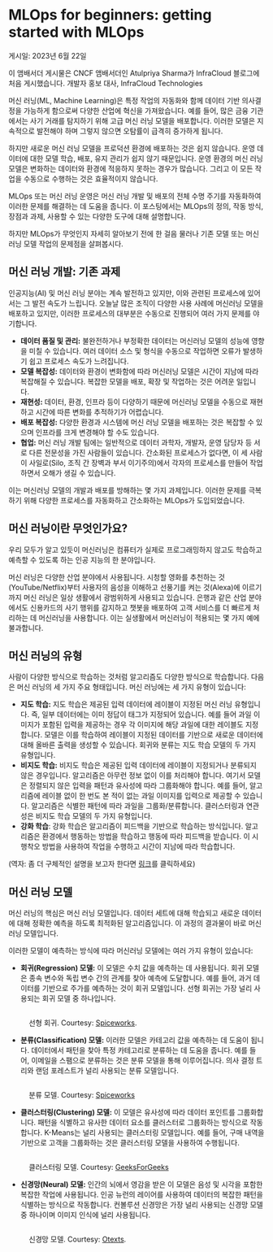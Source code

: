 # MLOps for beginners: getting started with MLOps





게시일: 2023년 6월 22일&#x20;

이 앰배서더 게시물은 CNCF 앰배서더인 Atulpriya Sharma가 InfraCloud 블로그에 처음 게시했습니다. 개발자 홍보 대사, InfraCloud Technologies

머신 러닝(ML, Machine Learning)은 특정 작업의 자동화와 함께 데이터 기반 의사결정을 가능하게 함으로써 다양한 산업에 혁신을 가져왔습니다. 예를 들어, 많은 금융 기관에서는 사기 거래를 탐지하기 위해 고급 머신 러닝 모델을 배포합니다. 이러한 모델은 지속적으로 발전해야 하며 그렇지 않으면 오탐률이 급격히 증가하게 됩니다.

하지만 새로운 머신 러닝 모델을 프로덕션 환경에 배포하는 것은 쉽지 않습니다. 운영 데이터에 대한 모델 학습, 배포, 유지 관리가 쉽지 않기 때문입니다. 운영 환경의 머신 러닝 모델은 변화하는 데이터와 환경에 적응하지 못하는 경우가 많습니다. 그리고 이 모든 작업을 수동으로 수행하는 것은 효율적이지 않습니다.

MLOps 또는 머신 러닝 운영은 머신 러닝 개발 및 배포의 전체 수명 주기를 자동화하여 이러한 문제를 해결하는 데 도움을 줍니다. 이 포스팅에서는 MLOps의 정의, 작동 방식, 장점과 과제, 사용할 수 있는 다양한 도구에 대해 설명합니다.

하지만 MLOps가 무엇인지 자세히 알아보기 전에 한 걸음 물러나 기존 모델 또는 머신 러닝 모델 작업의 문제점을 살펴봅시다.



## 머신 러닝 개발: 기존 과제

인공지능(AI) 및 머신 러닝 분야는 계속 발전하고 있지만, 이와 관련된 프로세스에 있어서는 그 발전 속도가 느립니다. 오늘날 많은 조직이 다양한 사용 사례에 머신러닝 모델을 배포하고 있지만, 이러한 프로세스의 대부분은 수동으로 진행되어 여러 가지 문제를 야기합니다.

* **데이터 품질 및 관리:** 불완전하거나 부정확한 데이터는 머신러닝 모델의 성능에 영향을 미칠 수 있습니다. 여러 데이터 소스 및 형식을 수동으로 작업하면 오류가 발생하기 쉽고 프로세스 속도가 느려집니다.&#x20;
* **모델 복잡성:** 데이터와 환경이 변화함에 따라 머신러닝 모델은 시간이 지남에 따라 복잡해질 수 있습니다. 복잡한 모델을 배포, 확장 및 작업하는 것은 어려운 일입니다.&#x20;
* **재현성:** 데이터, 환경, 인프라 등이 다양하기 때문에 머신러닝 모델을 수동으로 재현하고 시간에 따른 변화를 추적하기가 어렵습니다.&#x20;
* **배포 복잡성:** 다양한 환경과 시스템에 머신 러닝 모델을 배포하는 것은 복잡할 수 있으며 인프라를 크게 변경해야 할 수도 있습니다.&#x20;
* **협업:** 머신 러닝 개발 팀에는 일반적으로 데이터 과학자, 개발자, 운영 담당자 등 서로 다른 전문성을 가진 사람들이 있습니다. 간소화된 프로세스가 없다면, 이 세 사람이 사일로(Silo, 조직 간 장벽과 부서 이기주의)에서 각자의 프로세스를 만들어 작업하면서 오해가 생길 수 있습니다.

이는 머신러닝 모델의 개발과 배포를 방해하는 몇 가지 과제입니다. 이러한 문제를 극복하기 위해 다양한 프로세스를 자동화하고 간소화하는 MLOps가 도입되었습니다.



## 머신 러닝이란 무엇인가요?

우리 모두가 알고 있듯이 머신러닝은 컴퓨터가 실제로 프로그래밍하지 않고도 학습하고 예측할 수 있도록 하는 인공 지능의 한 분야입니다.

머신 러닝은 다양한 산업 분야에서 사용됩니다. 시청할 영화를 추천하는 것(YouTube/Netflix)부터 사용자의 음성을 이해하고 선풍기를 켜는 것(Alexa)에 이르기까지 머신 러닝은 일상 생활에서 광범위하게 사용되고 있습니다. 은행과 같은 산업 분야에서도 신용카드의 사기 행위를 감지하고 챗봇을 배포하여 고객 서비스를 더 빠르게 처리하는 데 머신러닝을 사용합니다. 이는 실생활에서 머신러닝이 적용되는 몇 가지 예에 불과합니다.



## 머신 러닝의 유형

사람이 다양한 방식으로 학습하는 것처럼 알고리즘도 다양한 방식으로 학습합니다. 다음은 머신 러닝의 세 가지 주요 형태입니다. 머신 러닝에는 세 가지 유형이 있습니다:

* **지도 학습:** 지도 학습은 제공된 입력 데이터에 레이블이 지정된 머신 러닝 유형입니다. 즉, 일부 데이터에는 이미 정답이 태그가 지정되어 있습니다. 예를 들어 과일 이미지가 포함된 입력을 제공하는 경우 각 이미지에 해당 과일에 대한 레이블도 지정합니다. 모델은 이를 학습하여 레이블이 지정된 데이터를 기반으로 새로운 데이터에 대해 올바른 출력을 생성할 수 있습니다. 회귀와 분류는 지도 학습 모델의 두 가지 유형입니다.
* **비지도 학습:** 비지도 학습은 제공된 입력 데이터에 레이블이 지정되거나 분류되지 않은 경우입니다. 알고리즘은 아무런 정보 없이 이를 처리해야 합니다. 여기서 모델은 정렬되지 않은 입력을 패턴과 유사성에 따라 그룹화해야 합니다. 예를 들어, 알고리즘에 레이블 없이 한 번도 본 적이 없는 과일 이미지를 입력으로 제공할 수 있습니다. 알고리즘은 식별한 패턴에 따라 과일을 그룹화/분류합니다. 클러스터링과 연관성은 비지도 학습 모델의 두 가지 유형입니다.
* **강화 학습**: 강화 학습은 알고리즘이 피드백을 기반으로 학습하는 방식입니다. 알고리즘은 환경에서 행동하는 방법을 학습하고 행동에 따라 피드백을 받습니다. 이 시행착오 방법을 사용하여 작업을 수행하고 시간이 지남에 따라 학습합니다.

(역자: 좀 더 구체적인 설명을 보고자 한다면 [링크](https://bangu4.tistory.com/96)를 클릭하세요)



## 머신 러닝 모델&#x20;

머신 러닝의 핵심은 머신 러닝 모델입니다. 데이터 세트에 대해 학습되고 새로운 데이터에 대해 정확한 예측을 하도록 최적화된 알고리즘입니다. 이 과정의 결과물이 바로 머신러닝 모델입니다.

이러한 모델이 예측하는 방식에 따라 머신러닝 모델에는 여러 가지 유형이 있습니다:

* **회귀(Regression) 모델:** 이 모델은 수치 값을 예측하는 데 사용됩니다. 회귀 모델은 종속 변수와 독립 변수 간의 관계를 찾아 예측에 도달합니다. 예를 들어, 과거 데이터를 기반으로 주가를 예측하는 것이 회귀 모델입니다. 선형 회귀는 가장 널리 사용되는 회귀 모델 중 하나입니다.

<figure><img src="https://www.cncf.io/wp-content/uploads/2023/06/linear-regression.png" alt=""><figcaption><p>선형 회귀. Courtesy: <a href="https://www.spiceworks.com/tech/artificial-intelligence/articles/what-is-linear-regression/">Spiceworks</a>.</p></figcaption></figure>



* **분류(Classification) 모델:** 이러한 모델은 카테고리 값을 예측하는 데 도움이 됩니다. 데이터에서 패턴을 찾아 특정 카테고리로 분류하는 데 도움을 줍니다. 예를 들어, 이메일을 스팸으로 분류하는 것은 분류 모델을 통해 이루어집니다. 의사 결정 트리와 랜덤 포레스트가 널리 사용되는 분류 모델입니다.

<figure><img src="https://www.cncf.io/wp-content/uploads/2023/06/classification.jpeg" alt=""><figcaption><p>분류 모델. Courtesy: <a href="https://www.spiceworks.com/tech/big-data/articles/what-is-support-vector-machine/">Spiceworks</a></p></figcaption></figure>

* **클러스터링(Clustering) 모델:** 이 모델은 유사성에 따라 데이터 포인트를 그룹화합니다. 패턴을 식별하고 유사한 데이터 요소를 클러스터로 그룹화하는 방식으로 작동합니다. K-Means는 널리 사용되는 클러스터링 모델입니다. 예를 들어, 구매 내역을 기반으로 고객을 그룹화하는 것은 클러스터링 모델을 사용하여 수행됩니다.

<figure><img src="https://www.cncf.io/wp-content/uploads/2023/06/clustering.jpeg" alt=""><figcaption><p>클러스터링 모델. Courtesy: <a href="https://www.geeksforgeeks.org/clustering-in-machine-learning/">GeeksForGeeks</a></p></figcaption></figure>

* **신경망(Neural) 모델:** 인간의 뇌에서 영감을 받은 이 모델은 음성 및 시각을 포함한 복잡한 작업에 사용됩니다. 인공 뉴런의 레이어를 사용하여 데이터의 복잡한 패턴을 식별하는 방식으로 작동합니다. 컨볼루션 신경망은 가장 널리 사용되는 신경망 모델 중 하나이며 이미지 인식에 널리 사용됩니다.

<figure><img src="https://www.cncf.io/wp-content/uploads/2023/06/neural-network.png" alt=""><figcaption><p>신경망 모델. Courtesy: <a href="https://otexts.com/fpp2/nnetar.html">Otexts</a>.</p></figcaption></figure>
